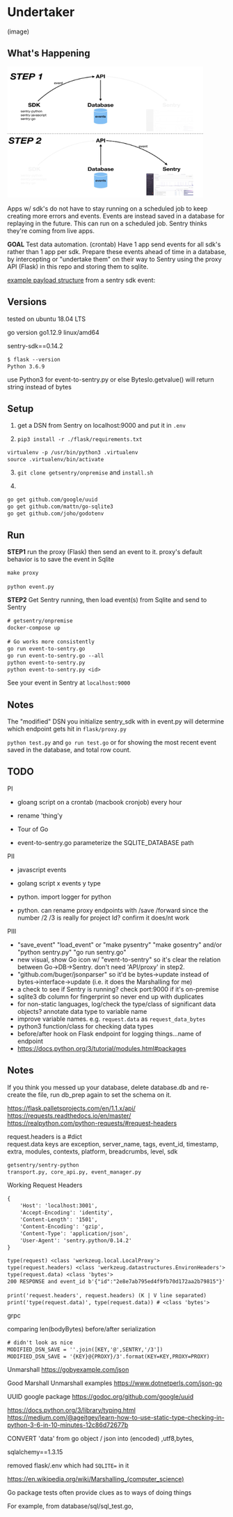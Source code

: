 # Undertaker
(image)

## What's Happening
<img src="./img/workflow-diagram.jpeg" width="450" height="300">  

Apps w/ sdk's do not have to stay running on a scheduled job to keep creating more errors and events. Events are instead saved in a database for replaying in the future. This can run on a scheduled job. Sentry thinks they're coming from live apps.

**GOAL** Test data automation. (crontab) Have 1 app send events for all sdk's rather than 1 app per sdk. Prepare these events ahead of time in a database, by intercepting or "undertake them" on their way to Sentry using the proxy API (Flask) in this repo and storing them to sqlite.

[example payload structure](./img/payload-structure.png) from a sentry sdk event:  

## Versions
tested on ubuntu 18.04 LTS

go version go1.12.9 linux/amd64

sentry-sdk==0.14.2

```
$ flask --version
Python 3.6.9
```

use Python3 for event-to-sentry.py or else BytesIo.getvalue() will return string instead of bytes

## Setup

1. get a DSN from Sentry on localhost:9000 and put it in `.env`

2. `pip3 install -r ./flask/requirements.txt`
```
virtualenv -p /usr/bin/python3 .virtualenv
source .virtualenv/bin/activate
```
3. `git clone getsentry/onpremise` and `install.sh`

4. 
```
go get github.com/google/uuid
go get github.com/mattn/go-sqlite3
go get github.com/joho/godotenv
```
## Run
**STEP1**
run the proxy (Flask) then send an event to it. proxy's default behavior is to save the event in Sqlite
```
make proxy

python event.py
```
**STEP2**
Get Sentry running, then load event(s) from Sqlite and send to Sentry
```
# getsentry/onpremise
docker-compose up

# Go works more consistently
go run event-to-sentry.go
go run event-to-sentry.go --all
python event-to-sentry.py
python event-to-sentry.py <id>
```
See your event in Sentry at `localhost:9000`

## Notes
The "modified" DSN you initialize sentry_sdk with in event.py will determine which endpoint gets hit in `flask/proxy.py`

`python test.py` and `go run test.go` or for showing the most recent event saved in the database, and total row count.

## TODO

PI  
- gloang script on a crontab (macbook cronjob) every hour

- rename 'thing'y
- Tour of Go
- event-to-sentry.go parameterize the SQLITE_DATABASE path

PII
- javascript events
- golang script x events y type

- python. import logger for python
- python. can rename proxy endpoints with /save /forward since the number /2 /3 is really for project Id? confirm it does/nt work

PIII  
- "save_event" "load_event" or "make pysentry" "make gosentry" and/or "python sentry.py" "go run sentry.go"
- new visual, show Go icon w/ "event-to-sentry" so it's clear the relation between Go->DB->Sentry. don't need 'API/proxy' in step2.
- "github.com/buger/jsonparser" so it'd be bytes->update instead of bytes->interface->update (i.e. it does the Marshalling for me)
- a check to see if Sentry is running? check port:9000 if it's on-premise
- sqlite3 db column for fingerprint so never end up with duplicates
- for non-static languages, log/check the type/class of significant data objects? annotate data type to variable name
- improve variable names. e.g. `request.data` as `request_data_bytes`
- python3 function/class for checking data types  
- before/after hook on Flask endpoint for logging things...name of endpoint
- https://docs.python.org/3/tutorial/modules.html#packages

## Notes
If you think you messed up your database, delete database.db and re-create the file, run db_prep again to set the schema on it.

https://flask.palletsprojects.com/en/1.1.x/api/  
https://requests.readthedocs.io/en/master/  
https://realpython.com/python-requests/#request-headers  

request.headers is a #dict  
request.data keys are exception, server_name, tags, event_id, timestamp, extra, modules, contexts, platform, breadcrumbs, level, sdk  

```
getsentry/sentry-python
transport.py, core_api.py, event_manager.py
```

Working Request Headers
```
{
    'Host': 'localhost:3001',
    'Accept-Encoding': 'identity', 
    'Content-Length': '1501', 
    'Content-Encoding': 'gzip', 
    'Content-Type': 'application/json', 
    'User-Agent': 'sentry.python/0.14.2'
}
```

```
type(request) <class 'werkzeug.local.LocalProxy'>
type(request.headers) <class 'werkzeug.datastructures.EnvironHeaders'>
type(request.data) <class 'bytes'>
200 RESPONSE and event_id b'{"id":"2e8e7ab795ed4f9fb70d172aa2b79815"}'

print('request.headers', request.headers) (K | V line separated)
print('type(request.data)', type(request.data)) # <class 'bytes'>
```

grpc

comparing len(bodyBytes) before/after serialization

```
# didn't look as nice
MODIFIED_DSN_SAVE = ''.join([KEY,'@',SENTRY,'/3'])
MODIFIED_DSN_SAVE = '{KEY}@{PROXY}/3'.format(KEY=KEY,PROXY=PROXY)
```

Unmarshall
https://gobyexample.com/json

Good Marshall Unmarshall examples
https://www.dotnetperls.com/json-go

UUID google package
https://godoc.org/github.com/google/uuid

https://docs.python.org/3/library/typing.html  
https://medium.com/@ageitgey/learn-how-to-use-static-type-checking-in-python-3-6-in-10-minutes-12c86d72677b  

CONVERT 'data' from go object / json into (encoded) ,utf8,bytes,


sqlalchemy==1.3.15


removed flask/.env which had `SQLITE=` in it

https://en.wikipedia.org/wiki/Marshalling_(computer_science)



Go package tests often provide clues as to ways of doing things


For example, from database/sql/sql_test.go,